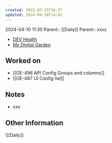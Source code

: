```yaml
---
created: 2022-07-15T16:27
updated: 2024-04-10T14:41
---
```

2024-04-10 11:30
Parent:: [[Daily]] 
Parent:: xxxx

- [DEV Health](https://health-configdev.mixtelematics.com/public/mapshow.htm?id=2001&mapid=1A35514B-E08F-4B7C-90B8-CD1774AE8CA3)
- [My Digital Garden](https://my-digital-garden-ten-inky.vercel.app/)

## Worked on

- [[OE-496 API Config Groups and columns]]
- [[OE-487 UI Config list]]

## Notes

- xxx

## Other Information

![[Daily]]
